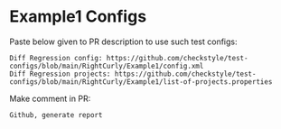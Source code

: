 # Example1 Configs
Paste below given to PR description to use such test configs:
```
Diff Regression config: https://github.com/checkstyle/test-configs/blob/main/RightCurly/Example1/config.xml
Diff Regression projects: https://github.com/checkstyle/test-configs/blob/main/RightCurly/Example1/list-of-projects.properties
```
Make comment in PR:
```
Github, generate report
```
